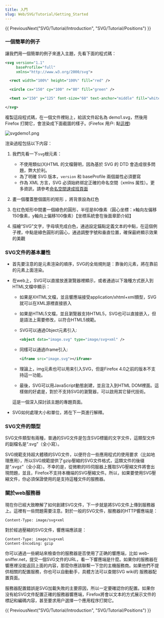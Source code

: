 ```yaml
---
title: 入門
slug: Web/SVG/Tutorial/Getting_Started
---
```

{{ PreviousNext("SVG/Tutorial/Introduction", "SVG/Tutorial/Positions") }}

### 一個簡單的例子

讓我們用一個簡單的例子來進入主題，先看下面的程式碼：

```xml
<svg version="1.1"
     baseProfile="full"
     xmlns="http://www.w3.org/2000/svg">

  <rect width="100%" height="100%" fill="red" />

  <circle cx="150" cy="100" r="80" fill="green" />

  <text x="150" y="125" font-size="60" text-anchor="middle" fill="white">SVG</text>

</svg>
```

複製這段程式碼，在一個文件裡貼上，給該文件起名為 demo1.svg，然後用 Firefox 打開它，會渲染成下面截圖的樣子。(Firefox 用户: 點[這裡](/@api/deki/files/4571/=svgdemo1.xml))

![svgdemo1.png](/@api/deki/files/4928/=svgdemo1.png)

渲染過程包括以下内容：

1. 我們先看一下`svg`根元素：

    - 不使用類似(X)HTML 的文檔聲明，因為基於 SVG 的 DTD 會造成很多問題，弊大於利。
    - 為了明確 SVG 版本，`version` 和 baseProfile 兩個屬性必須要寫
    - 作為 XML 方言，SVG 必須始終绑定正確的命名空間（xmlns 属性）。更多資訊，請參考[命名空間速成班頁面](/zh-TW/SVG/Namespaces_Crash_Course)

2. 畫一個覆蓋整個圖形的矩形 ，將背景設為红色
3. 在红色矩形中間畫一個綠色的圓形，半徑是80像素（圓心坐標：x軸向左偏移150像素，y軸向上偏移100像素）【坐標系統會在後面章節介紹】
4. 描繪“SVG”文字，字母填充成白色，通過設定錨點定義文本的中點，在這個例子裡，中點是綠色圓形的圓心，通過調整字號和垂直位置，確保最終顯示效果的美觀

### SVG文件的基本屬性

- 首先要注意的是元素渲染的順序，SVG的全局規則是：靠後的元素，將在靠前的元素上面渲染。
- 在web上，SVG可以直接放進瀏覽器裡顯示，或者通過以下幾種方式嵌入到HTML文檔中顯示：

  - 如果是XHTML文檔，並且響應端接受application/xhtml+xml類型，SVG就可以在XML源裡直接嵌入
  - 如果是HTML5文檔，並且瀏覽器支持HTML5，SVG也可以直接嵌入，但是語法上需要修改，以符合HTML5規範。
  - SVG可以通過Object元素引入:

    ```xml
    <object data="image.svg" type="image/svg+xml" />
    ```

  - 同樣可以通過iframe引入:

    ```xml
    <iframe src="image.svg"></iframe>
    ```

  - 理論上，img元素也可以用来引入SVG，但是Firefox 4.0之前的版本不支持這一功能。
  - 最後，SVG可以用JavaScript動態創建，並且注入到HTML DOM裡面。這樣做的好處是，對於不支持SVG的瀏覽器，可以啟用其它替代技術。

  這是一個深入探討該主題的專題頁面。

- SVG如何處理大小和單位，將在下一頁進行解釋。

### SVG文件的類型

SVG文件類型有兩種，普通的SVG文件是包含SVG標籤的文字文件，這類型文件的副檔名是“.svg”（全小寫）。

SVG規範支持超大體積的SVG文件，以便符合一些應用程式的使用要求（比如地理應用），所以SVG規範提供了gzip壓縮的SVG文件格式，這類文件的後缀是“.svgz”（全小寫）。不幸的是，從微軟的IIS伺服器上獲取SVG壓縮文件將會出現問題，並且，Firefox不支持本機端的SVG壓縮文件。所以，如果要使用SVG壓縮文件，你必須保證使用的是支持這種文件的服務器。

### 關於web服務器

現在你已經大致瞭解了如何創建SVG文件，下一步就是將SVG文件上傳到服務器上。這裡有一些問題需要注意。對於一般的SVG文件，服務器的HTTP響應端是：

```
Content-Type: image/svg+xml
```

對於經過壓縮的SVG文件，響應端應該是：

```
Content-Type: image/svg+xml
Content-Encoding: gzip
```

你可以通過一些網站來檢查你的服務器是否使用了正确的響應端，比如 web-sniffer.net，提交一個SVG文件的URL，看一下響應端是什麼。如果你的服務器在響應裡没能返回上面的内容，那麼你應該聯繫一下您的主機服務商。如果他們不提供相關的配置服務，你也可以自動動手，具體方法可以查閱SVG wiki的 服務器配置頁面。

服務器配置錯誤是SVG加載失敗的主要原因，所以一定要確認你的配置。如果你没有給SVG文件配置正確的服務器響應端，Firefox將會以文本的方式展示文件的標記和編碼内容，甚至要求用户選擇一个應用程序打開它。

{{ PreviousNext("SVG/Tutorial/Introduction", "SVG/Tutorial/Positions") }}
